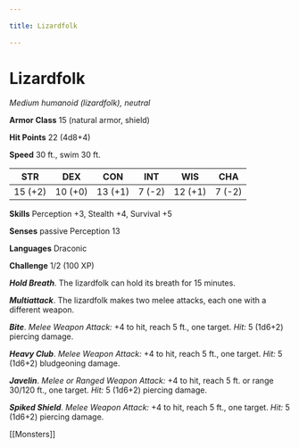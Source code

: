 --- 
title: Lizardfolk 
---
# Lizardfolk

*Medium humanoid (lizardfolk), neutral*

**Armor Class** 15 (natural armor, shield)

**Hit Points** 22 (4d8+4)

**Speed** 30 ft., swim 30 ft.

| STR     | DEX     | CON     | INT    | WIS     | CHA    |
|---------|---------|---------|--------|---------|--------|
| 15 (+2) | 10 (+0) | 13 (+1) | 7 (-2) | 12 (+1) | 7 (-2) |

**Skills** Perception +3, Stealth +4, Survival +5

**Senses** passive Perception 13

**Languages** Draconic

**Challenge** 1/2 (100 XP)

***Hold Breath***. The lizardfolk can hold its breath for 15 minutes.


***Multiattack***. The lizardfolk makes two melee attacks, each one with a different weapon.

***Bite***. *Melee Weapon Attack:* +4 to hit, reach 5 ft., one target. *Hit:* 5 (1d6+2) piercing damage.

***Heavy Club***. *Melee Weapon Attack:* +4 to hit, reach 5 ft., one target. *Hit:* 5 (1d6+2) bludgeoning damage.

***Javelin***. *Melee or Ranged Weapon Attack:* +4 to hit, reach 5 ft. or range 30/120 ft., one target. *Hit:* 5 (1d6+2) piercing damage.

***Spiked Shield***. *Melee Weapon Attack:* +4 to hit, reach 5 ft., one target. *Hit:* 5 (1d6+2) piercing damage.


[[Monsters]]

